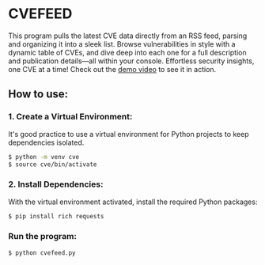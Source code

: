 # CVEFEED

This program pulls the latest CVE data directly from an RSS feed, parsing and organizing it into a sleek list. Browse vulnerabilities in style with a dynamic table of CVEs, and dive deep into each one for a full description and publication details—all within your console. Effortless security insights, one CVE at a time!
Check out the [demo video](assets/cvefeed.mp4) to see it in action.



## How to use:
### 1. Create a Virtual Environment:   
It's good practice to use a virtual environment for Python projects to keep dependencies isolated.
```bash
$ python -m venv cve
$ source cve/bin/activate
```

### 2. Install Dependencies:
With the virtual environment activated, install the required Python packages:
```bash
$ pip install rich requests
```

### Run the program:
```bash
$ python cvefeed.py
```
